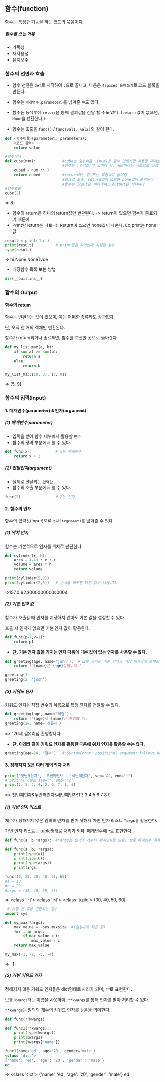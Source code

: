 ## 함수(function)

 함수는 특정한 기능을 하는 코드의 묶음이다.

##### 함수를 쓰는 이유

* 가독성
* 재사용성
* 유지보수



### 함수의 선언과 호출

- 함수 선언은 `def`로 시작하여 `:`으로 끝나고, 다음은 `4spaces 들여쓰기`로 코드 블록을 만든다.

- 함수는 `매개변수(parameter)`를 넘겨줄 수도 있다.

- 함수는 동작후에 `return`을 통해 결과값을 전달 할 수도 있다. (`return` 값이 없으면, `None`을 반환한다.)

- 함수는 호출을 `func()` / `func(val1, val2)`와 같이 한다.

```python
def <함수이름>(parameter1, parameter2):
    <코드 블럭>
    return value
```

```python
#함수정의
def cube(num):            #cube는 함수이름. (num)은 함수 안에서만 사용할 매개변수
                          #함수는 (입력값)이 있어야 함. num이라는 이름으로 쓰겠다.
    cubed = num ** 3
    return cubed          #return에는 값 또는 표현식이 들어감
                          #결과값 도출. return값이 없으면 none값이 출력된다
                          #함수는 input은 여러개여도 output은 하나이다
#함수호출
cube(2)
```

=> 8

* 함수의 return은 하나의 return값만 반환된다. -> return이 있으면 함수가 종료되기 때문에
* Print랑 return은 다르다!! Return이 없으면 none값이 나온다.  Ex)print는 none값

```python
result = print('hi')  
print(result)          # print문은 파이썬에 지정된 함수
type(result)
```

=> hi
     None
     NoneType

* 내장함수 목록 보는 방법

```python
dir(__builtins__)
```



### 함수의 Output

#### 함수의 return

 함수는 반환되는 값이 있으며, 이는 어떠한 종류라도 상관없다.

단, 오직 한 개의 객체만 반환된다.

함수가 return되거나 종료되면, 함수를 호출한 곳으로 돌아간다.

```python
def my_list_max(a, b):
    if sum(a) >= sum(b):
        return a
    else:
        return b
    
my_list_max([10, 3], [5, 9])
```

=> [5, 9]



### 함수의 입력(Input)

#### 1. 매개변수(parameter) & 인자(argument)

#####  (1) 매개변수(parameter)

* 입력을 받아 함수 내부에서 활용할 `변수`
* 함수의 정의 부분에서 볼 수 있다.

```python
def func(x):           # x는 매개변수
    return x + 2
```



#####  (2) 전달인자(argument)

* 실제로 전달되는 `입력값`
* 함수의 호출 부분에서 볼 수 있다.

```python
func(2)                # 2는 인자
```



#### 2. 함수의 인자

 함수의 입력값(Input)으로 `인자(Argument)`를 넘겨줄 수 있다.



#####  (1) 위치 인자

 함수는 기본적으로 인자를 위치로 판단한다.

```python
def cylinder(r, h):
    area = 3.14 * r * r
    volume = area * h
    return volume

print(cylinder(5,2))
print(cylinder(2,5))   # 순서를 바꾸면 다른 값이 나옵니다.
```

=>157.0
     62.800000000000004



#####  (2) 기본 인자 값

함수가 호출될 때 인자를 지정하지 않아도 기본 값을 설정할 수 있다.

호출 시 인자가 없으면 기본 인자 값이 활용된다.

```python
def func(p=1,v=1):
    return p1
```

* __단, 기본 인자 값을 가지는 인자 다음에 기본 값이 없는 인자를 사용할 수 없다.__

```python
def greeting(age, name='john'):  # 값을 가지는 기본 인자가 가장 마지막에 와야함.
    return f'{name}은 {age}살입니다.'
    
greeting(1)
greeting(2, 'json')
```



#####  (3) 키워드 인자

키워드 인자는 직접 변수의 이름으로 특정 인자를 전달할 수 있다.

```python
def greeting(age, name='익명'):
    return f'{age}세 {name}님 환영합니다.'
greeting(26, name='김유리')
```

=> '26세 김유리님 환영합니다.'

* __단, 아래와 같이 키워드 인자를 활용한 다음에 위치 인자를 활용할 수는 없다.__

```python
greeting(age=24, '철수')   # SyntaxError: positional argument follows keyword argument
```



#### 3. 정해지지 않은 여러 개의 인자 처리

```python
print('첫번째인자', '두번째인자', '세번째인자', sep='&', end="!") 
# pritn의 기본값 sep='', end='\n'
print(1, 2, 3, 4, 5, 6, 7, 8, 9)
```

=> 첫번째인자&두번째인자&세번째인자!1 2 3 4 5 6 7 8 9



#####  (1) 가변 인자 리스트

개수가 정해지지 않은 임의의 인자를 받기 위해서 가변 인자 리스트 *args를 활용한다.

가변 인자 리스트는 tuple형태로 처리가 되며, 매개변수에 `*`로 표현한다.

```python
def func(a, b *args):  #*args는 임의의 개수의 위치인자를 받음, 보통 매개변수 목록의 마지막에 온다.
```

```python
def func(a, b, *args):
    print(type(a))
    print(type(b))
    print(type(args))
    print(args)
    
func(10, 20, 30, 40, 50, 60)
#a = 10
#b = 20
#args = (30, 40, 50, 60)
```

=> <class 'int'>
     <class 'int'>
     <class 'tuple'>
     (30, 40, 50, 60)

```python
 # 가장 큰 값을 반환하는 함수
import sys

def my_max(*args):
    max_value = -sys.maxsize  #(엄청나게 작은 값)
    for i in args:
        if max_value < i:
            max_value = i
    return max_value

my_max(-1, -2, -3, -4)
```

=> -1



##### (2) 가변 키워드 인자

정해지지 않은 키워드 인자들은 dict형태로 처리가 되며, `**`로 표현한다.

보통 `kwargs`라는 이름을 사용하며, `**kwargs`를 통해 인자를 받아 처리할 수 있다.

`**kwargs`는 임의의 개수의 키워드 인자를 받음을 의미한다.

```python
def func(**kwargs)
```

```python
def func1(**kwargs):
    print(type(kwargs))
    print(kwargs)
    print(kwargs['name'])
    
func1(name='ed', age='20', gender='male')
<class 'dict'>
{'name': 'ed', 'age': '20', 'gender': 'male'}
ed
```

=> <class 'dict'>
     {'name': 'ed', 'age': '20', 'gender': 'male'}
     ed












